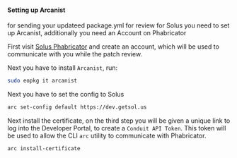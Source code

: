 #### Setting up Arcanist

for sending your updateed package.yml for review for Solus you need to set up Arcanist, additionally you need an Account on Phabricator

First visit [Solus Phabricator](https://dev.getsol.us/) and create an account, which will be used to communicate with you while the patch review.

Next you have to install `Arcanist`, run:

``` bash
sudo eopkg it arcanist
```

Next you have to set the config to Solus

``` bash
arc set-config default https://dev.getsol.us
```

Next install the certificate, on the third step you will be given a unique link to log into the Developer Portal, to create a `Conduit API Token`. This token will be used to allow the CLI `arc` utility to communicate with Phabricator.

``` bash
arc install-certificate
```

